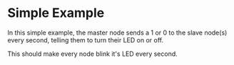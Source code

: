 # Simple Example

In this simple example, the master node sends a 1 or 0 to the slave node(s)
every second, telling them to turn their LED on or off.

This should make every node blink it's LED every second.